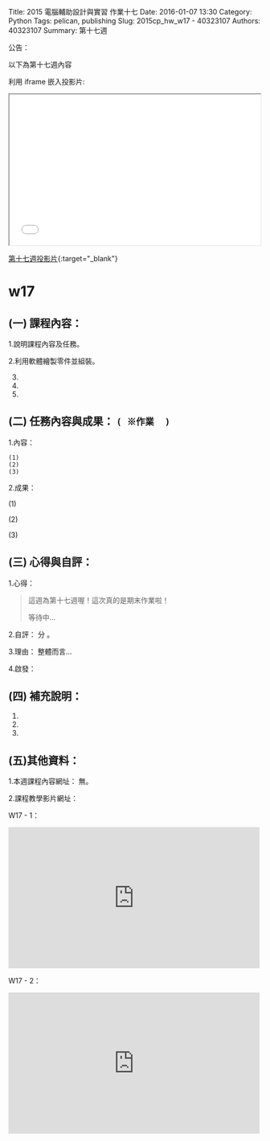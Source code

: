 Title: 2015 電腦輔助設計與實習 作業十七
Date: 2016-01-07 13:30
Category: Python
Tags: pelican, publishing
Slug: 2015cp_hw_w17 -  40323107
Authors: 40323107
Summary: 第十七週

公告：

以下為第十七週內容

利用 iframe 嵌入投影片:

<iframe src="simplest17.html" width="500" height="300"></iframe>

[第十七週投影片](simplest17.html){:target="_blank"}

w17
============

(一) 課程內容：
-----------------------

1.說明課程內容及任務。

2.利用軟體繪製零件並組裝。

3.

4.

5.

(二) 任務內容與成果： `( ※作業  )`
----------------------------------------------

1.內容：

    (1)
    (2)
    (3)

2.成果：

(1)
    
(2)
    
(3)
    
(三) 心得與自評：
--------------------------

1.心得：   

> 這週為第十七週喔！這次真的是期末作業啦！
>
>  
> 
> 
> 
> 
>
> 等待中...

2.自評：  分 。

3.理由： 整體而言...

4.啟發： 

(四) 補充說明：
-----------------------  

1.

2.

3.
 

(五)其他資料：
-----------------------

1.本週課程內容網址： 無。

2.課程教學影片網址：

W17 - 1：
 <iframe src="https://player.vimeo.com/video/147276192" width="500" height="281" frameborder="0" webkitallowfullscreen mozallowfullscreen allowfullscreen></iframe>
 
W17 - 2：
 <iframe src="https://player.vimeo.com/video/147279887" width="500" height="281" frameborder="0" webkitallowfullscreen mozallowfullscreen allowfullscreen></iframe>
 



